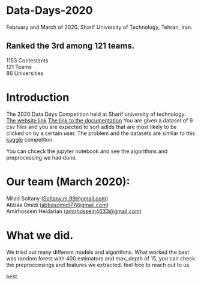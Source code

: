 # Data-Days-2020
February and March of 2020.
Sharif University of Technology, Tehran, Iran.
## Ranked the 3rd among 121 teams.
1153 Contestants   
121 Teams  
86 Universities  


# Introduction
The 2020 Data Days Competition held at Sharif university of technology.
[The website link](https://datadays.sharif.edu)
[The link to the documentation](https://docs.google.com/document/d/1ov2xxVM1ZBHk2K3RJqDM2A-9xnyHlfh9dpCY5p_F_L8/edit#)
You are given a dataset of 9 csv files and you are expected to sort adIds that are most likely to be clicked on by a certain user.
The problem and the datasets are similar to this [kaggle](https://www.kaggle.com/c/outbrain-click-prediction/data) competiton.

You can chceck the jupyter notebook and see the algorithms and preprocessing we had done.

# Our team (March 2020):
Milad Soltany (Soltany.m.99@gmail.com)   
Abbas Omidi  (abbasomidi77@gmail.com)   
Amirhossein Heidarian (amirhossein4633@gmail.com)   

# What we did.
We tried out many different models and algorithms.
What worked the best was random forest with 400 estimators and max_depth of 15, you can check the preproccesings and features we extracted.
feel free to reach out to us.

best.
